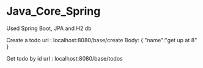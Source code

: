 # Java_Core_Spring
Used Spring Boot, JPA and H2 db

Create a todo
url : localhost:8080/base/create
Body:
{
    "name":"get up at 8"
}

Get todo by id
url : localhost:8080/base/todos
